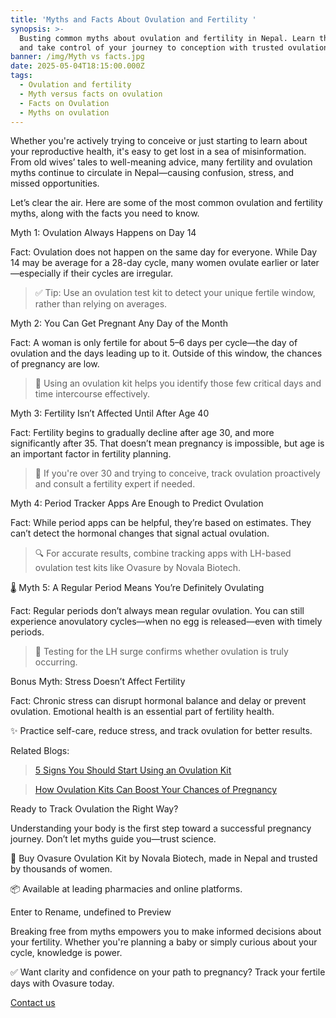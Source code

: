 ```yaml
---
title: 'Myths and Facts About Ovulation and Fertility '
synopsis: >-
  Busting common myths about ovulation and fertility in Nepal. Learn the facts
  and take control of your journey to conception with trusted ovulation kits.
banner: /img/Myth vs facts.jpg
date: 2025-05-04T18:15:00.000Z
tags:
  - Ovulation and fertility
  - Myth versus facts on ovulation
  - Facts on Ovulation
  - Myths on ovulation
---
```


Whether you're actively trying to conceive or just starting to learn about your reproductive health, it's easy to get lost in a sea of misinformation. From old wives’ tales to well-meaning advice, many fertility and ovulation myths continue to circulate in Nepal—causing confusion, stress, and missed opportunities.

Let’s clear the air. Here are some of the most common ovulation and fertility myths, along with the facts you need to know.

Myth 1: Ovulation Always Happens on Day 14

Fact: Ovulation does not happen on the same day for everyone. While Day 14 may be average for a 28-day cycle, many women ovulate earlier or later—especially if their cycles are irregular.

> ✅ Tip: Use an ovulation test kit to detect your unique fertile window, rather than relying on averages.

Myth 2: You Can Get Pregnant Any Day of the Month

Fact: A woman is only fertile for about 5–6 days per cycle—the day of ovulation and the days leading up to it. Outside of this window, the chances of pregnancy are low.

> 🧪 Using an ovulation kit helps you identify those few critical days and time intercourse effectively.

Myth 3: Fertility Isn’t Affected Until After Age 40

Fact: Fertility begins to gradually decline after age 30, and more significantly after 35. That doesn’t mean pregnancy is impossible, but age is an important factor in fertility planning.

> 📌 If you're over 30 and trying to conceive, track ovulation proactively and consult a fertility expert if needed.

Myth 4: Period Tracker Apps Are Enough to Predict Ovulation

Fact: While period apps can be helpful, they’re based on estimates. They can’t detect the hormonal changes that signal actual ovulation.

> 🔍 For accurate results, combine tracking apps with LH-based ovulation test kits like Ovasure by Novala Biotech.

🌡️ Myth 5: A Regular Period Means You’re Definitely Ovulating

Fact: Regular periods don’t always mean regular ovulation. You can still experience anovulatory cycles—when no egg is released—even with timely periods.

> 🧪 Testing for the LH surge confirms whether ovulation is truly occurring.

Bonus Myth: Stress Doesn’t Affect Fertility

Fact: Chronic stress can disrupt hormonal balance and delay or prevent ovulation. Emotional health is an essential part of fertility health.

✨ Practice self-care, reduce stress, and track ovulation for better results.

Related Blogs:

> [5 Signs You Should Start Using an Ovulation Kit](https://novala.com.np/blog/2025/05/04/5-signs-you-should-start-using-an-ovulation-test-kit/) 

> [How Ovulation Kits Can Boost Your Chances of Pregnancy](https://novala.com.np/blog/2025/05/04/how-ovulation-kits-can-boost-your-chances-of-pregnancy-in-nepal/) 

Ready to Track Ovulation the Right Way?

Understanding your body is the first step toward a successful pregnancy journey. Don’t let myths guide you—trust science.

🛒 Buy Ovasure Ovulation Kit by Novala Biotech, made in Nepal and trusted by thousands of women.

📦 Available at leading pharmacies and online platforms.

Enter to Rename, undefined to Preview

Breaking free from myths empowers you to make informed decisions about your fertility. Whether you're planning a baby or simply curious about your cycle, knowledge is power.

✅ Want clarity and confidence on your path to pregnancy? Track your fertile days with Ovasure today.

[Contact us](https://novala.com.np/contact/)
